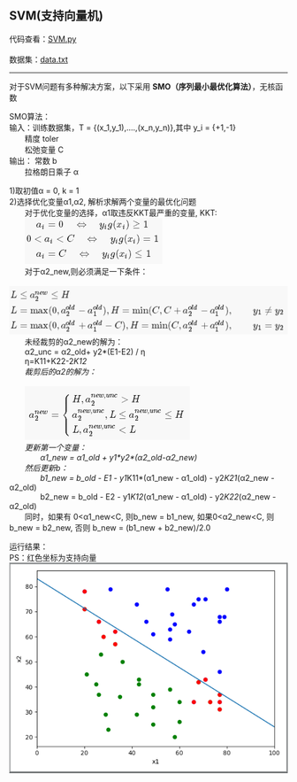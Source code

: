 ## SVM(支持向量机)
 
代码查看：[SVM.py](SVM.py)<br> 
<br> 
数据集：[data.txt](data.txt) <br> 

***

对于SVM问题有多种解决方案，以下采用 **SMO（序列最小最优化算法）**，无核函数 <br> 
 
SMO算法：<br> 
输入：训练数据集，T = {(x_1,y_1),....,(x_n,y_n)},其中 y_i = {+1,-1} <br>
&emsp;&emsp;精度 toler <br>
&emsp;&emsp;松弛变量 C <br>
输出： 常数 b <br>
&emsp;&emsp;拉格朗日乘子 &alpha; <br> 

1)取初值&alpha; = 0, k = 1 <br>
2)选择优化变量&alpha;1,&alpha;2, 解析求解两个变量的最优化问题<br> 
&emsp;&emsp;对于优化变量的选择，&alpha;1取违反KKT最严重的变量, KKT:<br>
&emsp;&emsp;![kkt](imgs/KKT.png) <br>
&emsp;&emsp;对于&alpha;2_new,则必须满足一下条件：<br>
&emsp;&emsp;![a2](imgs/alpha2.png) <br>
&emsp;&emsp;未经裁剪的&alpha;2_new的解为：<br>
&emsp;&emsp;&alpha;2_unc = &alpha;2_old+ y2*(E1-E2) / &eta;<br>
&emsp;&emsp;&eta;=K11+K22-2*K12 <br>
&emsp;&emsp;裁剪后的&alpha;2的解为：<br><br>
&emsp;&emsp;![al2](imgs/al2.png)<br>
&emsp;&emsp;更新第一个变量： <br>
&emsp;&emsp;&emsp;&emsp;&alpha;1_new = &alpha;1_old + y1\*y2\*(&alpha;2_old-&alpha;2_new)<br>
&emsp;&emsp;然后更新b：<br>
&emsp;&emsp;&emsp;&emsp;b1_new = b_old - E1 - y1*K11*(&alpha;1_new - &alpha;1_old) - y2*K21*(&alpha;2_new - &alpha;2_old) <br>
&emsp;&emsp;&emsp;&emsp;b2_new = b_old - E2 - y1*K12*(&alpha;1_new - &alpha;1_old) - y2*K22*(&alpha;2_new - &alpha;2_old) <br>
&emsp;&emsp;同时，如果有 0<&alpha;1_new<C, 则b_new = b1_new, 如果0<&alpha;2_new<C, 则b_new = b2_new, 否则 b_new = (b1_new + b2_new)/2.0 <br>

运行结果：<br>
PS：红色坐标为支持向量<br>
![result](imgs/result.png)